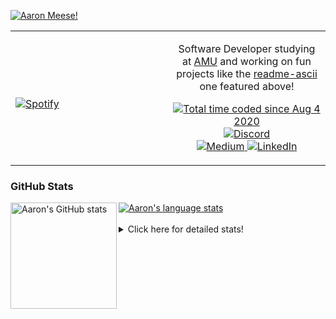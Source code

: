 [![Aaron Meese!](https://user-images.githubusercontent.com/17814535/88975338-a2aabf00-d27f-11ea-963f-8a19608716b4.png)](https://github.com/ajmeese7/readme-ascii "README ASCII")

<!-- Modified from project here: https://github.com/novatorem/novatorem -->
<table width="100%"> 
  <tr>
  <td width="50%">
      
&nbsp; <br> [![Spotify](https://ajmeese7.vercel.app/api/spotify)](https://open.spotify.com/user/ajmeese)

  </td>
  <td width="50%">
    <p align="center">
    Software Developer studying at <a href="https://www.amu.apus.edu/">AMU</a> and working on fun 
    projects like the <a href="https://github.com/ajmeese7/readme-ascii">readme-ascii</a> one featured above!
    </p>
    <p align="center">
      <a href="https://wakatime.com/@f726891d-3b02-46cd-9b60-e8c59f9e2b14">
        <img src="https://wakatime.com/badge/user/f726891d-3b02-46cd-9b60-e8c59f9e2b14.svg" alt="Total time coded since Aug 4 2020" title="WakaTime" />
      </a>
      <a href="http://link.aaronmeese.com/discord">
        <img src="https://img.shields.io/badge/discord-ajmeese7%234835-369?style=flat-square&logo=discord&logoColor=white&color=purple" alt="Discord" title="Discord">
      </a>
      <br />
      <a href="https://link.aaronmeese.com/medium">
        <img src="https://img.shields.io/badge/medium-ajmeese7-1DB954?style=flat-square&logo=medium&logoColor=white" alt="Medium" title="Medium">
      </a>
      <a href="https://link.aaronmeese.com/linkedin">
        <img src="https://img.shields.io/badge/linkedIn-aaronmeese-1DB954?style=flat-square&logo=linkedin&logoColor=white&color=blue" alt="LinkedIn" title="LinkedIn">
      </a>
    </p>
  </td>

</table>

[//]: <> (The `&nbsp;` is to have Aphelion take up more space)

### GitHub Stats ###

<a href="https://profile-summary-for-github.com/user/ajmeese7">
  <img align="left" height="170px" src="https://github-readme-stats.vercel.app/api?username=ajmeese7&show_icons=true&line_height=27&count_private=true" alt="Aaron's GitHub stats"/>
  <img src="https://github-readme-stats.vercel.app/api/top-langs/?username=ajmeese7&hide_langs_below=5&layout=compact" alt="Aaron's language stats"/>
</a>

<br />
<br />
<details>
<summary>Click here for detailed stats!</summary>

### :zap: Recent Activity
<!--START_SECTION:activity-->
1. ❗️ Opened issue [#3](https://github.com/meese-enterprises/cyberpunk-logo-generator/issues/3) in [meese-enterprises/cyberpunk-logo-generator](https://github.com/meese-enterprises/cyberpunk-logo-generator)
2. 🗣 Commented on [#436](https://github.com/upptime/status-page/issues/436) in [upptime/status-page](https://github.com/upptime/status-page)
3. 💪 Opened PR [#436](https://github.com/upptime/status-page/pull/436) in [upptime/status-page](https://github.com/upptime/status-page)
4. 💪 Opened PR [#24](https://github.com/tholman/cursor-effects/pull/24) in [tholman/cursor-effects](https://github.com/tholman/cursor-effects)
5. ❗️ Opened issue [#23](https://github.com/tholman/cursor-effects/issues/23) in [tholman/cursor-effects](https://github.com/tholman/cursor-effects)
<!--END_SECTION:activity-->

### 🧐 Waka Stats
<!--START_SECTION:waka-->
![Code Time](http://img.shields.io/badge/Code%20Time-1%2C136%20hrs%2010%20mins-blue)

**🐱 My GitHub Data** 

> 🏆 947 Contributions in the Year 2022
 > 
> 📦 197.9 kB Used in GitHub's Storage 
 > 
> 💼 Opted to Hire
 > 
> 📜 81 Public Repositories 
 > 
> 🔑 29 Private Repositories  
 > 
**I'm an Early 🐤** 

```text
🌞 Morning    185 commits    █████░░░░░░░░░░░░░░░░░░░░   21.34% 
🌆 Daytime    330 commits    █████████░░░░░░░░░░░░░░░░   38.06% 
🌃 Evening    341 commits    █████████░░░░░░░░░░░░░░░░   39.33% 
🌙 Night      11 commits     ░░░░░░░░░░░░░░░░░░░░░░░░░   1.27%

```
📅 **I'm Most Productive on Sunday** 

```text
Monday       120 commits    ███░░░░░░░░░░░░░░░░░░░░░░   13.84% 
Tuesday      128 commits    ███░░░░░░░░░░░░░░░░░░░░░░   14.76% 
Wednesday    105 commits    ███░░░░░░░░░░░░░░░░░░░░░░   12.11% 
Thursday     114 commits    ███░░░░░░░░░░░░░░░░░░░░░░   13.15% 
Friday       89 commits     ██░░░░░░░░░░░░░░░░░░░░░░░   10.27% 
Saturday     135 commits    ████░░░░░░░░░░░░░░░░░░░░░   15.57% 
Sunday       176 commits    █████░░░░░░░░░░░░░░░░░░░░   20.3%

```


📊 **This Week I Spent My Time On** 

```text
⌚︎ Time Zone: America/New_York

💬 Programming Languages: 
JavaScript               13 hrs 53 mins      ██████████░░░░░░░░░░░░░░░   42.55% 
Bash                     6 hrs 37 mins       █████░░░░░░░░░░░░░░░░░░░░   20.3% 
YAML                     4 hrs 29 mins       ███░░░░░░░░░░░░░░░░░░░░░░   13.76% 
Markdown                 3 hrs 36 mins       ██░░░░░░░░░░░░░░░░░░░░░░░   11.07% 
JSON                     2 hrs 54 mins       ██░░░░░░░░░░░░░░░░░░░░░░░   8.9%

🐱‍💻 Projects: 
aaronmeese.com           14 hrs 45 mins      ███████████░░░░░░░░░░░░░░   45.21% 
github-action-push-to-ano6 hrs 40 mins       █████░░░░░░░░░░░░░░░░░░░░   20.45% 
esdoc2                   4 hrs 34 mins       ███░░░░░░░░░░░░░░░░░░░░░░   14.03% 
meeseOS-manual           3 hrs 26 mins       ██░░░░░░░░░░░░░░░░░░░░░░░   10.57% 
gitbook-action           56 mins             ░░░░░░░░░░░░░░░░░░░░░░░░░   2.9%

```

**I Mostly Code in JavaScript** 

```text
JavaScript               32 repos            ████████████░░░░░░░░░░░░░   49.23% 
HTML                     9 repos             ███░░░░░░░░░░░░░░░░░░░░░░   13.85% 
Python                   5 repos             ██░░░░░░░░░░░░░░░░░░░░░░░   7.69% 
Java                     4 repos             █░░░░░░░░░░░░░░░░░░░░░░░░   6.15% 
CSS                      3 repos             █░░░░░░░░░░░░░░░░░░░░░░░░   4.62%

```



 Last Updated on 11/07/2022 16:03:37 UTC
<!--END_SECTION:waka-->
</details>
